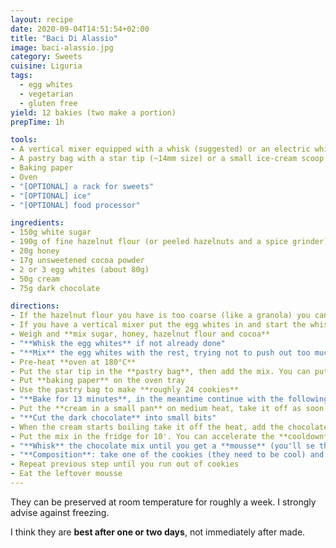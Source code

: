 ```yaml
---
layout: recipe
date: 2020-09-04T14:51:54+02:00
title: "Baci Di Alassio"
image: baci-alassio.jpg
category: Sweets
cuisine: Liguria
tags:
  - egg whites
  - vegetarian
  - gluten free
yield: 12 bakies (two make a portion)
prepTime: 1h

tools:
- A vertical mixer equipped with a whisk (suggested) or an electric whisker
- A pastry bag with a star tip (~14mm size) or a small ice-cream scoop
- Baking paper
- Oven
- "[OPTIONAL] a rack for sweets"
- "[OPTIONAL] ice"
- "[OPTIONAL] food processor"

ingredients:
- 150g white sugar
- 190g of fine hazelnut flour (or peeled hazelnuts and a spice grinder)
- 20g honey
- 17g unsweetened cocoa powder
- 2 or 3 egg whites (about 80g)
- 50g cream
- 75g dark chocolate

directions:
- If the hazelnut flour you have is too coarse (like a granola) you can put it in a food processor and give it a few blitzes, just be sure to not reduce it in a paste
- If you have a vertical mixer put the egg whites in and start the whisk on medium speed, we'll need very stiff peaks for this recipe
- Weigh and **mix sugar, honey, hazelnut flour and cocoa**
- "**Whisk the egg whites** if not already done"
- "**Mix** the egg whites with the rest, trying not to push out too much air"
- Pre-heat **oven at 180°C**
- Put the star tip in the **pastry bag**, then add the mix. You can put the bag in a tall glass to help you in this process, if you do so remember to bend the tip (facing up) so that you don't pour the mix in the glass
- Put **baking paper** on the oven tray
- Use the pastry bag to make **roughly 24 cookies**
- "**Bake for 13 minutes**, in the meantime continue with the following steps. Whenever they are ready take them out of the oven and let them cool on a rack or just on a cool tray"
- Put the **cream in a small pan** on medium heat, take it off as soon as it boils (continue with the following steps in the meantime)
- "**Cut the dark chocolate** into small bits"
- When the cream starts boiling take it off the heat, add the chocolate and mix (the **chocolate should completely melt and mix with the cream**)
- Put the mix in the fridge for 10'. You can accelerate the **cooldown** if you put the pan in a bigger pan with ice and water in it (this is what I usually do, in which case I just move to the next step, no wait).
- "**Whisk** the chocolate mix until you get a **mousse** (you'll se the mix will become lighter in color)"
- "**Composition**: take one of the cookies (they need to be cool) and add some of the mousse (a teaspoon) on the flat side, then take another and put it on top."
- Repeat previous step until you run out of cookies
- Eat the leftover mousse
---
```


They can be preserved at room temperature for roughly a week. I strongly advise against freezing.

I think they are **best after one or two days**, not immediately after made.